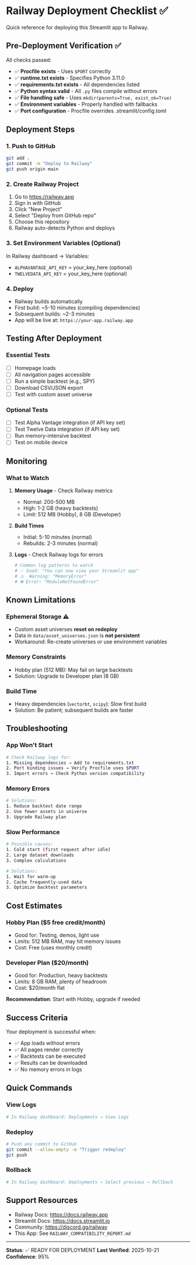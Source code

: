 # Railway Deployment Checklist ✅

Quick reference for deploying this Streamlit app to Railway.

## Pre-Deployment Verification ✅

All checks passed:

- ✅ **Procfile exists** - Uses `$PORT` correctly
- ✅ **runtime.txt exists** - Specifies Python 3.11.0
- ✅ **requirements.txt exists** - All dependencies listed
- ✅ **Python syntax valid** - All `.py` files compile without errors
- ✅ **File handling safe** - Uses `mkdir(parents=True, exist_ok=True)`
- ✅ **Environment variables** - Properly handled with fallbacks
- ✅ **Port configuration** - Procfile overrides .streamlit/config.toml

## Deployment Steps

### 1. Push to GitHub
```bash
git add .
git commit -m "Deploy to Railway"
git push origin main
```

### 2. Create Railway Project
1. Go to https://railway.app
2. Sign in with GitHub
3. Click "New Project"
4. Select "Deploy from GitHub repo"
5. Choose this repository
6. Railway auto-detects Python and deploys

### 3. Set Environment Variables (Optional)
In Railway dashboard → Variables:
- `ALPHAVANTAGE_API_KEY` = your_key_here (optional)
- `TWELVEDATA_API_KEY` = your_key_here (optional)

### 4. Deploy
- Railway builds automatically
- First build: ~5-10 minutes (compiling dependencies)
- Subsequent builds: ~2-3 minutes
- App will be live at: `https://your-app.railway.app`

## Testing After Deployment

### Essential Tests
- [ ] Homepage loads
- [ ] All navigation pages accessible
- [ ] Run a simple backtest (e.g., SPY)
- [ ] Download CSV/JSON export
- [ ] Test with custom asset universe

### Optional Tests
- [ ] Test Alpha Vantage integration (if API key set)
- [ ] Test Twelve Data integration (if API key set)
- [ ] Run memory-intensive backtest
- [ ] Test on mobile device

## Monitoring

### What to Watch
1. **Memory Usage** - Check Railway metrics
   - Normal: 200-500 MB
   - High: 1-2 GB (heavy backtests)
   - Limit: 512 MB (Hobby), 8 GB (Developer)

2. **Build Times**
   - Initial: 5-10 minutes (normal)
   - Rebuilds: 2-3 minutes (normal)

3. **Logs** - Check Railway logs for errors
   ```bash
   # Common log patterns to watch
   # ✅ Good: "You can now view your Streamlit app"
   # ⚠️  Warning: "MemoryError"
   # ❌ Error: "ModuleNotFoundError"
   ```

## Known Limitations

### Ephemeral Storage ⚠️
- Custom asset universes **reset on redeploy**
- Data in `data/asset_universes.json` is **not persistent**
- Workaround: Re-create universes or use environment variables

### Memory Constraints
- Hobby plan (512 MB): May fail on large backtests
- Solution: Upgrade to Developer plan (8 GB)

### Build Time
- Heavy dependencies (`vectorbt`, `scipy`): Slow first build
- Solution: Be patient; subsequent builds are faster

## Troubleshooting

### App Won't Start
```bash
# Check Railway logs for:
1. Missing dependencies → Add to requirements.txt
2. Port binding issues → Verify Procfile uses $PORT
3. Import errors → Check Python version compatibility
```

### Memory Errors
```bash
# Solutions:
1. Reduce backtest date range
2. Use fewer assets in universe
3. Upgrade Railway plan
```

### Slow Performance
```bash
# Possible causes:
1. Cold start (first request after idle)
2. Large dataset downloads
3. Complex calculations

# Solutions:
1. Wait for warm-up
2. Cache frequently-used data
3. Optimize backtest parameters
```

## Cost Estimates

### Hobby Plan ($5 free credit/month)
- Good for: Testing, demos, light use
- Limits: 512 MB RAM, may hit memory issues
- Cost: Free (uses monthly credit)

### Developer Plan ($20/month)
- Good for: Production, heavy backtests
- Limits: 8 GB RAM, plenty of headroom
- Cost: $20/month flat

**Recommendation**: Start with Hobby, upgrade if needed

## Success Criteria

Your deployment is successful when:
- ✅ App loads without errors
- ✅ All pages render correctly
- ✅ Backtests can be executed
- ✅ Results can be downloaded
- ✅ No memory errors in logs

## Quick Commands

### View Logs
```bash
# In Railway dashboard: Deployments → View Logs
```

### Redeploy
```bash
# Push any commit to GitHub
git commit --allow-empty -m "Trigger redeploy"
git push
```

### Rollback
```bash
# In Railway dashboard: Deployments → Select previous → Rollback
```

## Support Resources

- Railway Docs: https://docs.railway.app
- Streamlit Docs: https://docs.streamlit.io
- Community: https://discord.gg/railway
- This App: See `RAILWAY_COMPATIBILITY_REPORT.md`

---

**Status**: ✅ READY FOR DEPLOYMENT
**Last Verified**: 2025-10-21
**Confidence**: 95%
